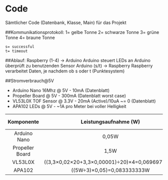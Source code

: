 # Code
Sämtlicher Code (Datenbank, Klasse, Main) für das Projekt

##Kommunikationsprotokoll:
	1= gelbe Tonne
	2= schwarze Tonne
	3= grüne Tonne
	4= braune Tonne
	
	s= successful
	t= timeout

##Ablauf:
	Raspberry (1-4) -> Arduino
	Arduino steuert LEDs an
	Arduino überprüft zu benutzenden Sensor
	Arduino (s/t) -> Raspberry
	Raspberry verarbeitet Daten, je nachdem ob s oder t (Punktesystem)

##Stromverbrauch@5V
- Arduino Nano 16Mhz @ 5V - 10mA (Datenblatt)
- Propeller Board @ 5V - 300mA (Datenblatt worst case)
- VL53L0X TOF Sensor @ 3.3V - 20mA (Active)/10uA ~= 0 (Datenblatt)
- APA102 LEDs @ 5V - ~1A pro Meter bei voller Helligkeit

| Komponente 	| Leistungsaufnahme (W)  	| Duty-Cycle  	| Anzahl	|
|:-:	|:-:	|:-:	|:-:	|
| Arduino Nano  	| 0,05W  	| 100%  	|1	|
| Propeller Board  	| 1,5W  	| 100%  	|1	|
| VL53L0X  	| ((3,3×0,02×20+3,3×0,00001)÷20)×4=0,069697742W  	| 5%  	|4	|
| APA102  	| ((5W÷3)×0,05)=0,083333333W  	| 5%  	|1	|